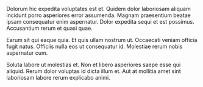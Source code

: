Dolorum hic expedita voluptates est et. Quidem dolor laboriosam aliquam incidunt porro asperiores error assumenda. Magnam praesentium beatae ipsam consequatur enim aspernatur. Dolor expedita sequi et est possimus. Accusantium rerum et quasi quae.
 Earum sit qui eaque quia. Et quis ullam nostrum ut. Occaecati veniam officia fugit natus. Officiis nulla eos ut consequatur id. Molestiae rerum nobis aspernatur cum.
 Soluta labore ut molestias et. Non et libero asperiores saepe esse qui aliquid. Rerum dolor voluptas id dicta illum et. Aut at mollitia amet sint laboriosam labore rerum explicabo animi.